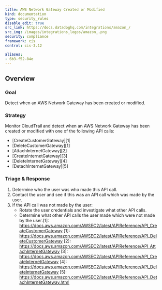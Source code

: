 ```yaml
---
title: AWS Network Gateway Created or Modified
kind: documentation
type: security_rules
disable_edit: true
src_link: https://docs.datadoghq.com/integrations/amazon_/
src_img: /images/integrations_logos/amazon_.png
security: compliance
framework: cis
control: cis-3.12

aliases:
- 6b3-f52-84e
---
```


## Overview

### Goal
Detect when an AWS Network Gateway has been created or modified.

### Strategy
Monitor CloudTrail and detect when an AWS Network Gateway has been created or modified with one of the following API calls:
* [CreateCustomerGateway][1] 
* [DeleteCustomerGateway][1] 
* [AttachInternetGateway][2] 
* [CreateInternetGateway][3] 
* [DeleteInternetGateway][4] 
* [DetachInternetGateway][5]

### Triage & Response
1. Determine who the user was who made this API call.
2. Contact the user and see if this was an API call which was made by the user.
3. If the API call was not made by the user:
   * Rotate the user credentials and investigate what other API calls.
   * Determine what other API calls the user made which were not made by the user.[1]: https://docs.aws.amazon.com/AWSEC2/latest/APIReference/API_CreateCustomerGateway
[1]: https://docs.aws.amazon.com/AWSEC2/latest/APIReference/API_DeleteCustomerGateway
[2]: https://docs.aws.amazon.com/AWSEC2/latest/APIReference/API_AttachInternetGateway
[3]: https://docs.aws.amazon.com/AWSEC2/latest/APIReference/API_CreateInternetGateway
[4]: https://docs.aws.amazon.com/AWSEC2/latest/APIReference/API_DeleteInternetGateway
[5]: https://docs.aws.amazon.com/AWSEC2/latest/APIReference/API_DetachInternetGateway.html
